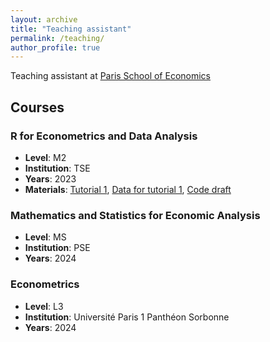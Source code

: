 ```yaml
---
layout: archive
title: "Teaching assistant"
permalink: /teaching/
author_profile: true
---
```


Teaching assistant at [Paris School of Economics](https://www.parisschoolofeconomics.eu/en/)

## Courses

### R for Econometrics and Data Analysis
- **Level**: M2
- **Institution**: TSE
- **Years**: 2023
- **Materials**: [Tutorial 1](https://github.com/SamyZtn/samyzitouni.github.io/blob/master/files/TD1_R.pdf), [Data for tutorial 1](https://github.com/SamyZtn/samyzitouni.github.io/blob/master/files/imdb_top250_french.csv), [Code draft](https://github.com/SamyZtn/samyzitouni.github.io/blob/master/files/tuto1.R)

### Mathematics and Statistics for Economic Analysis
- **Level**: MS
- **Institution**: PSE
- **Years**: 2024

### Econometrics
- **Level**: L3
- **Institution**: Université Paris 1 Panthéon Sorbonne
- **Years**: 2024
